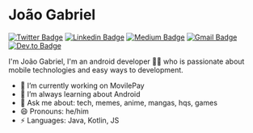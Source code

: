 # João Gabriel
[![Twitter Badge](https://img.shields.io/badge/-@Gabriel_993-1ca0f1?style=flat-square&labelColor=1ca0f1&logo=twitter&logoColor=white&link=https://twitter.com/Gabriel_993)](https://twitter.com/Gabriel_993) [![Linkedin Badge](https://img.shields.io/badge/-JoãoGabriel-blue?style=flat-square&logo=Linkedin&logoColor=white&link=https://www.linkedin.com/in/joão-gabriel-433312b6/)](https://www.linkedin.com/in//joão-gabriel-433312b6/) [![Medium Badge](https://img.shields.io/badge/-@1jgabriel-03a57a?style=flat-square&labelColor=000000&logo=Medium&link=https://medium.com/@1jgabriel/)](https://medium.com/@1jgabriel/)
[![Gmail Badge](https://img.shields.io/badge/-gsantana152@gmail.com-c14438?style=flat-square&logo=Gmail&logoColor=white&link=mailto:gsantana152@gmail.com)](mailto:gsantana152@gmail.com) 
[![Dev.to Badge](https://img.shields.io/badge/Dev.to-%401jgabriel-000000)](https://dev.to/1jgabriel/)

I'm João Gabriel, I'm an android developer 👨‍💻 who is passionate about mobile technologies and easy ways to development. 

- 🔭 I’m currently working on MovilePay
- 🌱 I’m always learning about Android
- 💬 Ask me about: tech, memes, anime, mangas, hqs, games
- 😄 Pronouns: he/him
- ⚡ Languages: Java, Kotlin, JS
